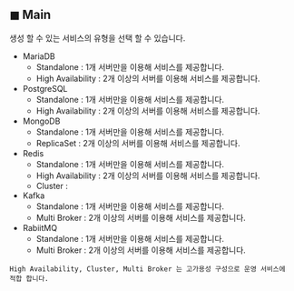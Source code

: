 ## &#9724; Main
생성 할 수 있는 서비스의 유형을 선택 할 수 있습니다.

+ MariaDB 
  - Standalone : 1개 서버만을 이용해 서비스를 제공합니다.  
  - High Availability : 2개 이상의 서버를 이용해 서비스를 제공합니다.  
+ PostgreSQL
  - Standalone : 1개 서버만을 이용해 서비스를 제공합니다.  
  - High Availability : 2개 이상의 서버를 이용해 서비스를 제공합니다.  
+ MongoDB
  - Standalone : 1개 서버만을 이용해 서비스를 제공합니다.  
  - ReplicaSet : 2개 이상의 서버를 이용해 서비스를 제공합니다.  
+ Redis
  - Standalone : 1개 서버만을 이용해 서비스를 제공합니다.  
  - High Availability : 2개 이상의 서버를 이용해 서비스를 제공합니다.  
  - Cluster : 
+ Kafka
  - Standalone : 1개 서버만을 이용해 서비스를 제공합니다.  
  - Multi Broker : 2개 이상의 서버를 이용해 서비스를 제공합니다.  
+ RabiitMQ
  - Standalone : 1개 서버만을 이용해 서비스를 제공합니다.  
  - Multi Broker : 2개 이상의 서버를 이용해 서비스를 제공합니다.  
```
High Availability, Cluster, Multi Broker 는 고가용성 구성으로 운영 서비스에 적합 합니다.
```

